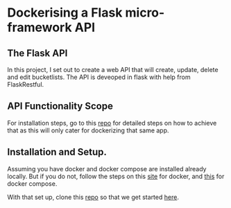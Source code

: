 # Dockerising a Flask micro-framework API

## The Flask API

In this project, I set out to create a web API that will create, update, delete and edit bucketlists.
The API is deveoped in flask with help from FlaskRestful.

## API Functionality Scope

For installation steps, go to this [repo](https://github.com/davidmukiibi/CP2A-BucketList-Application-API) for detailed steps on how to achieve that as this will only cater for dockerizing that same app. 

## Installation and Setup.

Assuming you have docker and docker compose are installed already locally. But if you do not,
follow the steps on this [site](https://www.docker.com/get-docker) for docker, and [this](https://docs.docker.com/compose/install/) for docker compose.

With that set up, clone this [repo](https://github.com/davidmukiibi/docker-flask) so that we get started [here](https://medium.com/@david.mukiibiq/docker-meets-flask-and-postgres-5259d4a87c03).

